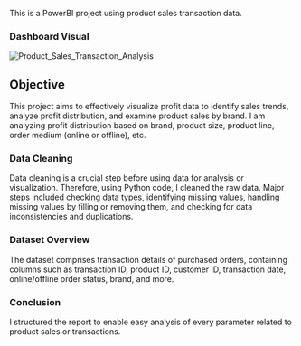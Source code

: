 This is a PowerBI project using product sales transaction data.

### Dashboard Visual
![Product_Sales_Transaction_Analysis](https://github.com/mukulvarshney09/Customer-Segmentation-RFM-Analysis/assets/123244732/9db21402-bd9b-4dd6-bcde-0b3360b03be2)

## Objective
This project aims to effectively visualize profit data to identify sales trends, analyze profit distribution, and examine product sales by brand. I am analyzing profit distribution based on brand, product size, product line, order medium (online or offline), etc.

### Data Cleaning
Data cleaning is a crucial step before using data for analysis or visualization. Therefore, using Python code, I cleaned the raw data. Major steps included checking data types, identifying missing values, handling missing values by filling or removing them, and checking for data inconsistencies and duplications.

### Dataset Overview
The dataset comprises transaction details of purchased orders, containing columns such as transaction ID, product ID, customer ID, transaction date, online/offline order status, brand, and more.

### Conclusion
I structured the report to enable easy analysis of every parameter related to product sales or transactions.
